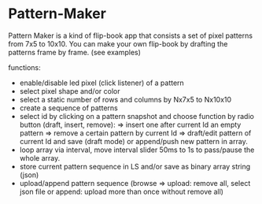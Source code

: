# Pattern-Maker 

Pattern Maker is a kind of flip-book app that consists a set of pixel patterns from 7x5 to 10x10.
You can make your own flip-book by drafting the patterns frame by frame. (see examples)

functions:
+ enable/disable led pixel (click listener) of a pattern
+ select pixel shape and/or color
+ select a static number of rows and columns by Nx7x5 to Nx10x10
+ create a sequence of patterns 
+ select id by clicking on a pattern snapshot and choose function by radio button (draft, insert, remove):
		=> insert one after current Id an empty pattern 
		=> remove a certain pattern by current Id 
		=> draft/edit pattern of current Id and save (draft mode) or append/push new pattern in array.
+ loop array via interval, move interval slider 50ms to 1s to pass/pause the whole array. 
+ store current pattern sequence in LS and/or save as binary array string (json)
+ upload/append pattern sequence (browse => upload: remove all, select json file or append: upload more than once without remove all)
	

